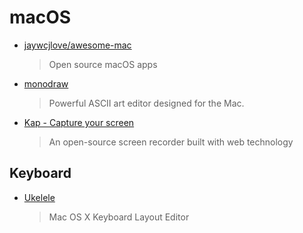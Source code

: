 # macOS

- [jaywcjlove/awesome-mac](https://github.com/jaywcjlove/awesome-mac)

  > Open source macOS apps

- [monodraw](https://monodraw.helftone.com/)

  > Powerful ASCII art editor designed for the Mac.

- [Kap - Capture your screen](https://getkap.co/)
  > An open-source screen recorder built with web technology

## Keyboard

- [Ukelele](http://scripts.sil.org/ukelele)
  > Mac OS X Keyboard Layout Editor
